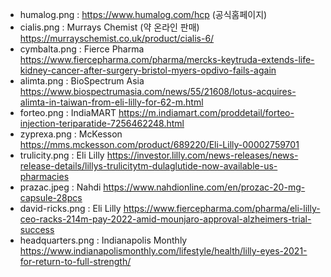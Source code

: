 - humalog.png : https://www.humalog.com/hcp (공식홈페이지)
- cialis.png : Murrays Chemist (약 온라인 판매) https://murrayschemist.co.uk/product/cialis-6/
- cymbalta.png : Fierce Pharma https://www.fiercepharma.com/pharma/mercks-keytruda-extends-life-kidney-cancer-after-surgery-bristol-myers-opdivo-fails-again
- alimta.png : BioSpectrum Asia https://www.biospectrumasia.com/news/55/21608/lotus-acquires-alimta-in-taiwan-from-eli-lilly-for-62-m.html
- forteo.png : IndiaMART https://m.indiamart.com/proddetail/forteo-injection-teriparatide-7256462248.html
- zyprexa.png : McKesson https://mms.mckesson.com/product/689220/Eli-Lilly-00002759701
- trulicity.png : Eli Lilly https://investor.lilly.com/news-releases/news-release-details/lillys-trulicitytm-dulaglutide-now-available-us-pharmacies
- prazac.jpeg : Nahdi https://www.nahdionline.com/en/prozac-20-mg-capsule-28pcs
- david-ricks.png : Eli Lilly https://www.fiercepharma.com/pharma/eli-lilly-ceo-racks-214m-pay-2022-amid-mounjaro-approval-alzheimers-trial-success
- headquarters.png : Indianapolis Monthly https://www.indianapolismonthly.com/lifestyle/health/lilly-eyes-2021-for-return-to-full-strength/
